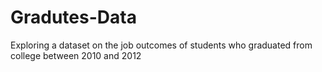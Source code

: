 # Gradutes-Data
Exploring a dataset on the job outcomes of students who graduated from college between 2010 and 2012

